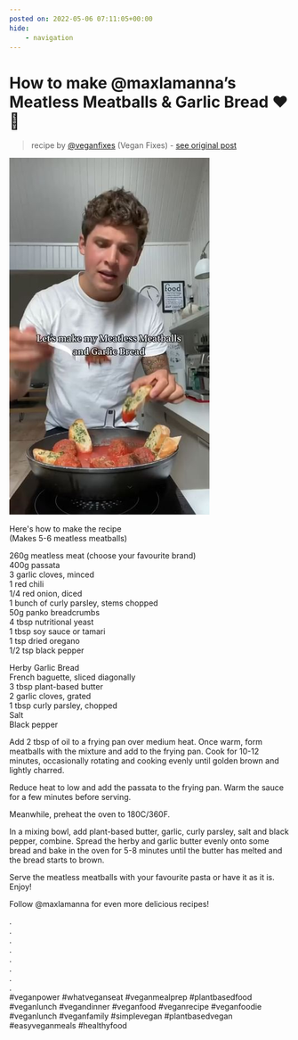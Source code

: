 ```yaml
---
posted on: 2022-05-06 07:11:05+00:00
hide:
    - navigation
---
```


# How to make @maxlamanna’s Meatless Meatballs & Garlic Bread ❤️🌿 

> recipe by [@veganfixes](https://www.instagram.com/veganfixes/) 
(Vegan Fixes) - [see original post](https://instagram.com/p/CdNSufdJlQt)

![](../img/veganfixes_06-05-2022_0705.png)

  
Here's how to make the recipe  
(Makes 5-6 meatless meatballs)  
  
260g meatless meat (choose your favourite brand)  
400g passata  
3 garlic cloves, minced  
1 red chili  
1/4 red onion, diced  
1 bunch of curly parsley, stems chopped  
50g panko breadcrumbs  
4 tbsp nutritional yeast  
1 tbsp soy sauce or tamari  
1 tsp dried oregano  
1/2 tsp black pepper  
  
Herby Garlic Bread  
French baguette, sliced diagonally  
3 tbsp plant-based butter  
2 garlic cloves, grated  
1 tbsp curly parsley, chopped  
Salt  
Black pepper   
  
Add 2 tbsp of oil to a frying pan over medium heat. Once warm, form meatballs with the mixture and add to the frying pan. Cook for 10-12 minutes, occasionally rotating and cooking evenly until golden brown and lightly charred.   
  
Reduce heat to low and add the passata to the frying pan. Warm the sauce for a few minutes before serving.   
  
Meanwhile, preheat the oven to 180C/360F.   
  
In a mixing bowl, add plant-based butter, garlic, curly parsley, salt and black pepper, combine. Spread the herby and garlic butter evenly onto some bread and bake in the oven for 5-8 minutes until the butter has melted and the bread starts to brown.  
  
Serve the meatless meatballs with your favourite pasta or have it as it is. Enjoy!  
  
Follow @maxlamanna for even more delicious recipes!  
  
.  
.  
.  
.  
.  
.  
.  
.  
\#veganpower \#whatveganseat \#veganmealprep \#plantbasedfood \#veganlunch \#vegandinner \#veganfood \#veganrecipe \#veganfoodie \#veganlunch \#veganfamily \#simplevegan \#plantbasedvegan \#easyveganmeals \#healthyfood   